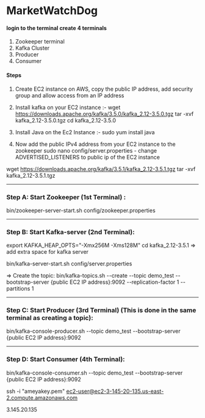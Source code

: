 # MarketWatchDog

#### login to the terminal create 4 terminals 
1. Zookeeper terminal
2. Kafka Cluster
3. Producer
4. Consumer

#### Steps 

1. Create EC2 instance on AWS, copy the public IP address, add security group and allow access from an IP address 

2. Install kafka on your EC2 instance :-
   wget https://downloads.apache.org/kafka/3.5.0/kafka_2.12-3.5.0.tgz
   tar -xvf kafka_2.12-3.5.0.tgz
   cd kafka_2.12-3.5.0

3. Install Java on the Ec2 Instance :- 
    sudo yum install java
   
4. Now add the public IPv4 address from your EC2 instance to the zookeeper
   sudo nano config/server.properties - change ADVERTISED_LISTENERS to public ip of the EC2 instance  
  
wget https://downloads.apache.org/kafka/3.5.1/kafka_2.12-3.5.1.tgz
tar -xvf kafka_2.12-3.5.1.tgz

-------------------------
### Step A: Start Zookeeper (1st Terminal) :

bin/zookeeper-server-start.sh config/zookeeper.properties

-------------------------
### Step B: Start Kafka-server (2nd Terminal):

export KAFKA_HEAP_OPTS="-Xmx256M -Xms128M"
cd kafka_2.12-3.5.1 => add extra space for kafka server

bin/kafka-server-start.sh config/server.properties

 => Create the topic:
bin/kafka-topics.sh --create --topic demo_test --bootstrap-server {public EC2 IP address}:9092 --replication-factor 1 --partitions 1

-------------------------
### Step C: Start Producer (3rd Terminal) (This is done in the same terminal as creating a topic):

bin/kafka-console-producer.sh --topic demo_test --bootstrap-server {public EC2 IP address}:9092

-------------------------
### Step D: Start Consumer (4th Terminal):

bin/kafka-console-consumer.sh --topic demo_test --bootstrap-server {public EC2 IP address}:9092


ssh -i "ameyakey.pem" ec2-user@ec2-3-145-20-135.us-east-2.compute.amazonaws.com

3.145.20.135
